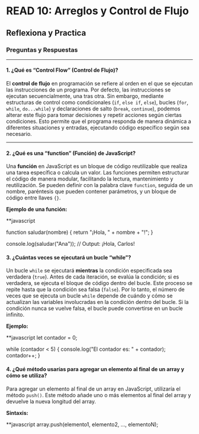 # READ 10: Arreglos y Control de Flujo

## Reflexiona y Practica

### Preguntas y Respuestas

---

#### 1. ¿Qué es “Control Flow” (Control de Flujo)?

El **control de flujo** en programación se refiere al orden en el que se ejecutan las instrucciones de un programa. Por defecto, las instrucciones se ejecutan secuencialmente, una tras otra. Sin embargo, mediante estructuras de control como condicionales (`if`, `else if`, `else`), bucles (`for`, `while`, `do...while`) y declaraciones de salto (`break`, `continue`), podemos alterar este flujo para tomar decisiones y repetir acciones según ciertas condiciones. Esto permite que el programa responda de manera dinámica a diferentes situaciones y entradas, ejecutando código específico según sea necesario.

---

#### 2. ¿Qué es una “function” (Función) de JavaScript?

Una **función** en JavaScript es un bloque de código reutilizable que realiza una tarea específica o calcula un valor. Las funciones permiten estructurar el código de manera modular, facilitando la lectura, mantenimiento y reutilización. Se pueden definir con la palabra clave `function`, seguida de un nombre, paréntesis que pueden contener parámetros, y un bloque de código entre llaves `{}`.

**Ejemplo de una función:**

**javascript

function saludar(nombre) {
    return "¡Hola, " + nombre + "!";
}

console.log(saludar("Ana")); // Output: ¡Hola, Carlos!

#### 3. ¿Cuántas veces se ejecutará un bucle “while”?

Un bucle `while` se ejecutará **mientras** la condición especificada sea verdadera (`true`). Antes de cada iteración, se evalúa la condición; si es verdadera, se ejecuta el bloque de código dentro del bucle. Este proceso se repite hasta que la condición sea falsa (`false`). Por lo tanto, el número de veces que se ejecuta un bucle `while` depende de cuándo y cómo se actualizan las variables involucradas en la condición dentro del bucle. Si la condición nunca se vuelve falsa, el bucle puede convertirse en un bucle infinito.

**Ejemplo:**

**javascript
let contador = 0;

while (contador < 5) {
    console.log("El contador es: " + contador);
    contador++;
}

#### 4. ¿Qué método usarías para agregar un elemento al final de un array y cómo se utiliza?

Para agregar un elemento al final de un array en JavaScript, utilizaría el método `push()`. Este método añade uno o más elementos al final del array y devuelve la nueva longitud del array.

**Sintaxis:**

**javascript
array.push(elemento1, elemento2, ..., elementoN);
